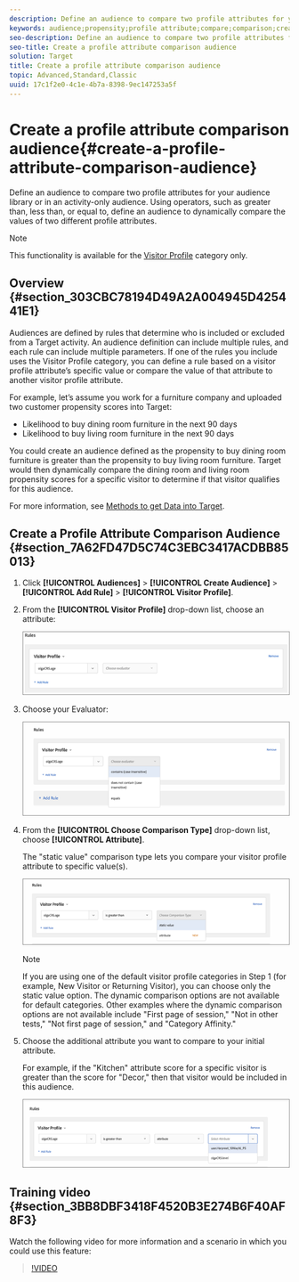 ```yaml
---
description: Define an audience to compare two profile attributes for your audience library or in an activity-only audience. Using operators, such as greater than, less than, or equal to, define an audience to dynamically compare the values of two different profile attributes.
keywords: audience;propensity;profile attribute;compare;comparison;create audience;creating audience
seo-description: Define an audience to compare two profile attributes for your audience library or in an activity-only audience. Using operators, such as greater than, less than, or equal to, define an audience to dynamically compare the values of two different profile attributes.
seo-title: Create a profile attribute comparison audience
solution: Target
title: Create a profile attribute comparison audience
topic: Advanced,Standard,Classic
uuid: 17c1f2e0-4c1e-4b7a-8398-9ec147253a5f
---
```


# Create a profile attribute comparison audience{#create-a-profile-attribute-comparison-audience}

Define an audience to compare two profile attributes for your audience library or in an activity-only audience. Using operators, such as greater than, less than, or equal to, define an audience to dynamically compare the values of two different profile attributes.

>[!NOTE]
>
>This functionality is available for the [Visitor Profile](../../c-target/c-audiences/c-target-rules/visitor-profile.md#concept_E972690B9A4C4372A34229FA37EDA38E) category only.

## Overview {#section_303CBC78194D49A2A004945D425441E1}

Audiences are defined by rules that determine who is included or excluded from a Target activity. An audience definition can include multiple rules, and each rule can include multiple parameters. If one of the rules you include uses the Visitor Profile category, you can define a rule based on a visitor profile attribute’s specific value or compare the value of that attribute to another visitor profile attribute.

For example, let’s assume you work for a furniture company and uploaded two customer propensity scores into Target:

* Likelihood to buy dining room furniture in the next 90 days 
* Likelihood to buy living room furniture in the next 90 days

You could create an audience defined as the propensity to buy dining room furniture is greater than the propensity to buy living room furniture. Target would then dynamically compare the dining room and living room propensity scores for a specific visitor to determine if that visitor qualifies for this audience.

For more information, see [Methods to get Data into Target](../../c-implementing-target/c-considerations-before-you-implement-target/c-methods-to-get-data-into-target/methods-to-get-data-into-target.md#concept_0069C0EFB56C4700BB33F2F35C2B9B17).

## Create a Profile Attribute Comparison Audience {#section_7A62FD47D5C74C3EBC3417ACDBB85013}

1. Click **[!UICONTROL Audiences]** > **[!UICONTROL Create Audience]** > **[!UICONTROL Add Rule]** > **[!UICONTROL Visitor Profile]**. 
1. From the **[!UICONTROL Visitor Profile]** drop-down list, choose an attribute:

   ![](assets/propensity_score_1.png)

1. Choose your Evaluator:

   ![](assets/propensity_score_2.png)

1. From the **[!UICONTROL Choose Comparison Type]** drop-down list, choose **[!UICONTROL Attribute]**.

   The "static value" comparison type lets you compare your visitor profile attribute to specific value(s).

   ![](assets/propensity_score_3.png)

   >[!NOTE]
   >
   >If you are using one of the default visitor profile categories in Step 1 (for example, New Visitor or Returning Visitor), you can choose only the static value option. The dynamic comparison options are not available for default categories. Other examples where the dynamic comparison options are not available include "First page of session," "Not in other tests," "Not first page of session," and "Category Affinity."

1. Choose the additional attribute you want to compare to your initial attribute.

   For example, if the "Kitchen" attribute score for a specific visitor is greater than the score for "Decor," then that visitor would be included in this audience.

   ![](assets/propensity_score_4.png)

## Training video {#section_3BB8DBF3418F4520B3E274B6F40AF8F3}

Watch the following video for more information and a scenario in which you could use this feature:

>[!VIDEO](https://video.tv.adobe.com/v/23218/)
